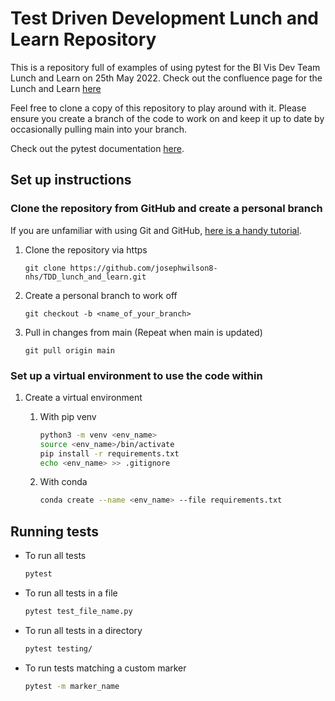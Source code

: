 # Test Driven Development Lunch and Learn Repository

This is a repository full of examples of using pytest for the BI Vis Dev Team Lunch and Learn on 25th May 2022. Check out the confluence page for the Lunch and Learn [here](https://nhsd-confluence.digital.nhs.uk/pages/viewpage.action?pageId=436998498)

Feel free to clone a copy of this repository to play around with it. Please ensure you create a branch of the code to work on and keep it up to date by occasionally pulling main into your branch.

Check out the pytest documentation [here](https://docs.pytest.org/en/6.2.x/contents.html).

## Set up instructions

### Clone the repository from GitHub and create a personal branch

If you are unfamiliar with using Git and GitHub, [here is a handy tutorial](https://www.freecodecamp.org/news/git-and-github-for-beginners/).

1. Clone the repository via https

   ```git
   git clone https://github.com/josephwilson8-nhs/TDD_lunch_and_learn.git
   ```

2. Create a personal branch to work off

   ```git
   git checkout -b <name_of_your_branch>
   ```

3. Pull in changes from main (Repeat when main is updated)

   ```git
   git pull origin main
   ```

### Set up a virtual environment to use the code within

1. Create a virtual environment

   1. With pip venv

      ```bash
      python3 -m venv <env_name>
      source <env_name>/bin/activate
      pip install -r requirements.txt
      echo <env_name> >> .gitignore
      ```

   2. With conda

      ```bash
      conda create --name <env_name> --file requirements.txt
      ```

## Running tests

* To run all tests

    ```bash
    pytest
    ```

* To run all tests in a file

    ```bash
    pytest test_file_name.py
    ```

* To run all tests in a directory

    ```bash
    pytest testing/
    ```

* To run tests matching a custom marker

    ```bash
    pytest -m marker_name
    ```
